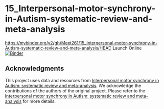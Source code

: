 # 15_Interpersonal-motor-synchrony-in-Autism-systematic-review-and-meta-analysis

https://mybinder.org/v2/gh/Meet261/15_Interpersonal-motor-synchrony-in-Autism-systematic-review-and-meta-analysis/HEAD
Launch Online [![Binder](https://mybinder.org/badge_logo.svg)](https://mybinder.org/v2/gh/Meet261/15_Interpersonal-motor-synchrony-in-Autism-systematic-review-and-meta-analysis/HEAD)


## Acknowledgments

This project uses data and resources from [Interpersonal motor synchrony in Autism: systematic review and meta-analysis](https://osf.io/dqjyh/). We acknowledge the contributions of the authors of the original project. Please refer to the [Interpersonal motor synchrony in Autism: systematic review and meta-analysis](https://osf.io/dqjyh/) for more details.
